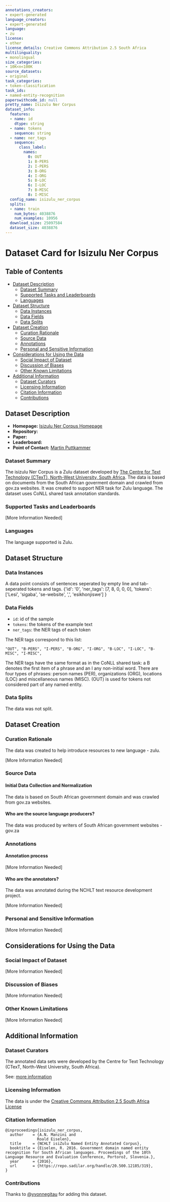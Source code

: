 ```yaml
---
annotations_creators:
- expert-generated
language_creators:
- expert-generated
language:
- zu
license:
- other
license_details: Creative Commons Attribution 2.5 South Africa
multilinguality:
- monolingual
size_categories:
- 10K<n<100K
source_datasets:
- original
task_categories:
- token-classification
task_ids:
- named-entity-recognition
paperswithcode_id: null
pretty_name: Isizulu Ner Corpus
dataset_info:
  features:
  - name: id
    dtype: string
  - name: tokens
    sequence: string
  - name: ner_tags
    sequence:
      class_label:
        names:
          0: OUT
          1: B-PERS
          2: I-PERS
          3: B-ORG
          4: I-ORG
          5: B-LOC
          6: I-LOC
          7: B-MISC
          8: I-MISC
  config_name: isizulu_ner_corpus
  splits:
  - name: train
    num_bytes: 4038876
    num_examples: 10956
  download_size: 25097584
  dataset_size: 4038876
---
```


# Dataset Card for Isizulu Ner Corpus

## Table of Contents
- [Dataset Description](#dataset-description)
  - [Dataset Summary](#dataset-summary)
  - [Supported Tasks and Leaderboards](#supported-tasks-and-leaderboards)
  - [Languages](#languages)
- [Dataset Structure](#dataset-structure)
  - [Data Instances](#data-instances)
  - [Data Fields](#data-fields)
  - [Data Splits](#data-splits)
- [Dataset Creation](#dataset-creation)
  - [Curation Rationale](#curation-rationale)
  - [Source Data](#source-data)
  - [Annotations](#annotations)
  - [Personal and Sensitive Information](#personal-and-sensitive-information)
- [Considerations for Using the Data](#considerations-for-using-the-data)
  - [Social Impact of Dataset](#social-impact-of-dataset)
  - [Discussion of Biases](#discussion-of-biases)
  - [Other Known Limitations](#other-known-limitations)
- [Additional Information](#additional-information)
  - [Dataset Curators](#dataset-curators)
  - [Licensing Information](#licensing-information)
  - [Citation Information](#citation-information)
  - [Contributions](#contributions)

## Dataset Description

- **Homepage:** [Isizulu Ner Corpus Homepage](https://repo.sadilar.org/handle/20.500.12185/319)
- **Repository:**
- **Paper:**
- **Leaderboard:**
- **Point of Contact:** [Martin Puttkammer](mailto:Martin.Puttkammer@nwu.ac.za)

### Dataset Summary

The isizulu Ner Corpus is a Zulu dataset developed by [The Centre for Text Technology (CTexT), North-West University, South Africa](http://humanities.nwu.ac.za/ctext). The data is based on documents from the South African goverment domain and crawled from gov.za websites. It was created to support NER task for Zulu language. The dataset uses CoNLL shared task annotation standards.

### Supported Tasks and Leaderboards

[More Information Needed]

### Languages

The language supported is Zulu.

## Dataset Structure

### Data Instances

A data point consists of sentences seperated by empty line and tab-seperated tokens and tags. 
{'id': '0',
 'ner_tags': [7, 8, 0, 0, 0],
 'tokens': ['Lesi', 'sigaba', 'se-website', ',', 'esikhonjiswe']
}

### Data Fields

- `id`: id of the sample
- `tokens`: the tokens of the example text
- `ner_tags`: the NER tags of each token

The NER tags correspond to this list:
```
"OUT", "B-PERS", "I-PERS", "B-ORG", "I-ORG", "B-LOC", "I-LOC", "B-MISC", "I-MISC",
```
The NER tags have the same format as in the CoNLL shared task: a B denotes the first item of a phrase and an I any non-initial word. There are four types of phrases: person names (PER), organizations (ORG), locations (LOC) and miscellaneous names (MISC). (OUT) is used for tokens not considered part of any named entity.
### Data Splits

The data was not split.

## Dataset Creation

### Curation Rationale

The data was created to help introduce resources to new language - zulu.

[More Information Needed]

### Source Data

#### Initial Data Collection and Normalization

The data is based on South African government domain and was crawled from gov.za websites.

#### Who are the source language producers?

The data was produced by writers of South African government websites - gov.za

### Annotations

#### Annotation process

[More Information Needed]

#### Who are the annotators?
The data was annotated during the NCHLT text resource development project.

[More Information Needed]
### Personal and Sensitive Information

[More Information Needed]

## Considerations for Using the Data

### Social Impact of Dataset

[More Information Needed]

### Discussion of Biases

[More Information Needed]

### Other Known Limitations

[More Information Needed]

## Additional Information

### Dataset Curators

The annotated data sets were developed by the Centre for Text Technology (CTexT, North-West University, South Africa).

See: [more information](http://www.nwu.ac.za/ctext)

### Licensing Information

The data is under the [Creative Commons Attribution 2.5 South Africa License](http://creativecommons.org/licenses/by/2.5/za/legalcode)

### Citation Information

```
@inproceedings{isizulu_ner_corpus,
  author    = {A.N. Manzini and
              Roald Eiselen},
  title     = {NCHLT isiZulu Named Entity Annotated Corpus},
  booktitle = {Eiselen, R. 2016. Government domain named entity recognition for South African languages. Proceedings of the 10th      Language Resource and Evaluation Conference, Portorož, Slovenia.},
  year      = {2016},
  url       = {https://repo.sadilar.org/handle/20.500.12185/319},
}
```

### Contributions

Thanks to [@yvonnegitau](https://github.com/yvonnegitau) for adding this dataset.